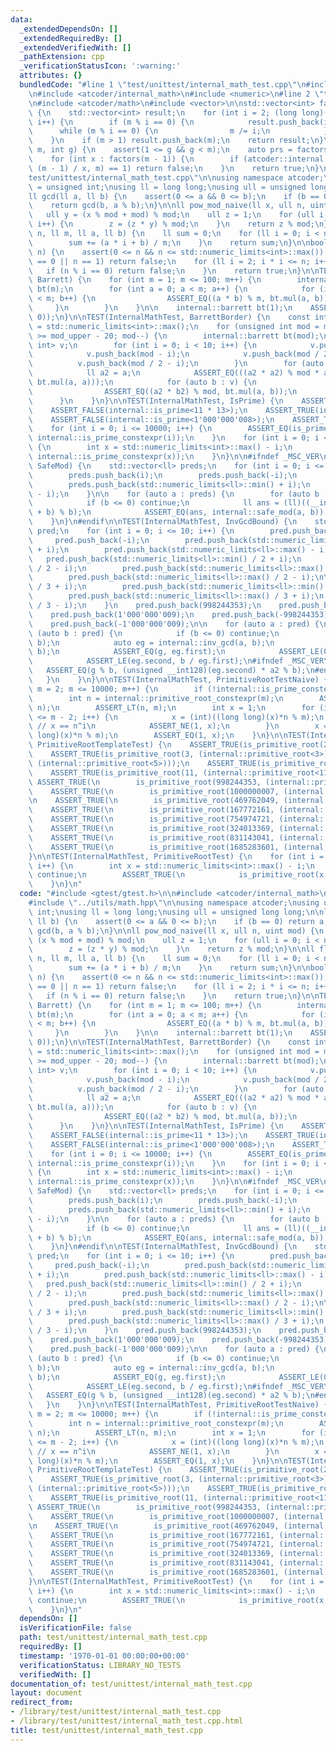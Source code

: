 ```yaml
---
data:
  _extendedDependsOn: []
  _extendedRequiredBy: []
  _extendedVerifiedWith: []
  _pathExtension: cpp
  _verificationStatusIcon: ':warning:'
  attributes: {}
  bundledCode: "#line 1 \"test/unittest/internal_math_test.cpp\"\n#include <gtest/gtest.h>\n\
    \n#include <atcoder/internal_math>\n#include <numeric>\n#line 2 \"test/utils/math.hpp\"\
    \n#include <atcoder/math>\n#include <vector>\n\nstd::vector<int> factors(int m)\
    \ {\n    std::vector<int> result;\n    for (int i = 2; (long long)(i)*i <= m;\
    \ i++) {\n        if (m % i == 0) {\n            result.push_back(i);\n      \
    \      while (m % i == 0) {\n                m /= i;\n            }\n        }\n\
    \    }\n    if (m > 1) result.push_back(m);\n    return result;\n}\n\nbool is_primitive_root(int\
    \ m, int g) {\n    assert(1 <= g && g < m);\n    auto prs = factors(m - 1);\n\
    \    for (int x : factors(m - 1)) {\n        if (atcoder::internal::pow_mod_constexpr(g,\
    \ (m - 1) / x, m) == 1) return false;\n    }\n    return true;\n}\n#line 6 \"\
    test/unittest/internal_math_test.cpp\"\n\nusing namespace atcoder;\nusing uint\
    \ = unsigned int;\nusing ll = long long;\nusing ull = unsigned long long;\n\n\
    ll gcd(ll a, ll b) {\n    assert(0 <= a && 0 <= b);\n    if (b == 0) return a;\n\
    \    return gcd(b, a % b);\n}\n\nll pow_mod_naive(ll x, ull n, uint mod) {\n \
    \   ull y = (x % mod + mod) % mod;\n    ull z = 1;\n    for (ull i = 0; i < n;\
    \ i++) {\n        z = (z * y) % mod;\n    }\n    return z % mod;\n}\n\nll floor_sum_naive(ll\
    \ n, ll m, ll a, ll b) {\n    ll sum = 0;\n    for (ll i = 0; i < n; i++) {\n\
    \        sum += (a * i + b) / m;\n    }\n    return sum;\n}\n\nbool is_prime_naive(ll\
    \ n) {\n    assert(0 <= n && n <= std::numeric_limits<int>::max());\n    if (n\
    \ == 0 || n == 1) return false;\n    for (ll i = 2; i * i <= n; i++) {\n     \
    \   if (n % i == 0) return false;\n    }\n    return true;\n}\n\nTEST(InternalMathTest,\
    \ Barrett) {\n    for (int m = 1; m <= 100; m++) {\n        internal::barrett\
    \ bt(m);\n        for (int a = 0; a < m; a++) {\n            for (int b = 0; b\
    \ < m; b++) {\n                ASSERT_EQ((a * b) % m, bt.mul(a, b));\n       \
    \     }\n        }\n    }\n\n    internal::barrett bt(1);\n    ASSERT_EQ(0, bt.mul(0,\
    \ 0));\n}\n\nTEST(InternalMathTest, BarrettBorder) {\n    const int mod_upper\
    \ = std::numeric_limits<int>::max();\n    for (unsigned int mod = mod_upper; mod\
    \ >= mod_upper - 20; mod--) {\n        internal::barrett bt(mod);\n        std::vector<unsigned\
    \ int> v;\n        for (int i = 0; i < 10; i++) {\n            v.push_back(i);\n\
    \            v.push_back(mod - i);\n            v.push_back(mod / 2 + i);\n  \
    \          v.push_back(mod / 2 - i);\n        }\n        for (auto a : v) {\n\
    \            ll a2 = a;\n            ASSERT_EQ(((a2 * a2) % mod * a2) % mod, bt.mul(a,\
    \ bt.mul(a, a)));\n            for (auto b : v) {\n                ll b2 = b;\n\
    \                ASSERT_EQ((a2 * b2) % mod, bt.mul(a, b));\n            }\n  \
    \      }\n    }\n}\n\nTEST(InternalMathTest, IsPrime) {\n    ASSERT_FALSE(internal::is_prime<121>);\n\
    \    ASSERT_FALSE(internal::is_prime<11 * 13>);\n    ASSERT_TRUE(internal::is_prime<1'000'000'007>);\n\
    \    ASSERT_FALSE(internal::is_prime<1'000'000'008>);\n    ASSERT_TRUE(internal::is_prime<1'000'000'009>);\n\
    \    for (int i = 0; i <= 10000; i++) {\n        ASSERT_EQ(is_prime_naive(i),\
    \ internal::is_prime_constexpr(i));\n    }\n    for (int i = 0; i <= 10000; i++)\
    \ {\n        int x = std::numeric_limits<int>::max() - i;\n        ASSERT_EQ(is_prime_naive(x),\
    \ internal::is_prime_constexpr(x));\n    }\n}\n\n#ifndef _MSC_VER\nTEST(InternalMathTest,\
    \ SafeMod) {\n    std::vector<ll> preds;\n    for (int i = 0; i <= 100; i++) {\n\
    \        preds.push_back(i);\n        preds.push_back(-i);\n        preds.push_back(i);\n\
    \        preds.push_back(std::numeric_limits<ll>::min() + i);\n        preds.push_back(std::numeric_limits<ll>::max()\
    \ - i);\n    }\n\n    for (auto a : preds) {\n        for (auto b : preds) {\n\
    \            if (b <= 0) continue;\n            ll ans = (ll)((__int128(a) % b\
    \ + b) % b);\n            ASSERT_EQ(ans, internal::safe_mod(a, b));\n        }\n\
    \    }\n}\n#endif\n\nTEST(InternalMathTest, InvGcdBound) {\n    std::vector<ll>\
    \ pred;\n    for (int i = 0; i <= 10; i++) {\n        pred.push_back(i);\n   \
    \     pred.push_back(-i);\n        pred.push_back(std::numeric_limits<ll>::min()\
    \ + i);\n        pred.push_back(std::numeric_limits<ll>::max() - i);\n\n     \
    \   pred.push_back(std::numeric_limits<ll>::min() / 2 + i);\n        pred.push_back(std::numeric_limits<ll>::min()\
    \ / 2 - i);\n        pred.push_back(std::numeric_limits<ll>::max() / 2 + i);\n\
    \        pred.push_back(std::numeric_limits<ll>::max() / 2 - i);\n\n        pred.push_back(std::numeric_limits<ll>::min()\
    \ / 3 + i);\n        pred.push_back(std::numeric_limits<ll>::min() / 3 - i);\n\
    \        pred.push_back(std::numeric_limits<ll>::max() / 3 + i);\n        pred.push_back(std::numeric_limits<ll>::max()\
    \ / 3 - i);\n    }\n    pred.push_back(998244353);\n    pred.push_back(1'000'000'007);\n\
    \    pred.push_back(1'000'000'009);\n    pred.push_back(-998244353);\n    pred.push_back(-1'000'000'007);\n\
    \    pred.push_back(-1'000'000'009);\n\n    for (auto a : pred) {\n        for\
    \ (auto b : pred) {\n            if (b <= 0) continue;\n            ll a2 = internal::safe_mod(a,\
    \ b);\n            auto eg = internal::inv_gcd(a, b);\n            auto g = gcd(a2,\
    \ b);\n            ASSERT_EQ(g, eg.first);\n            ASSERT_LE(0, eg.second);\n\
    \            ASSERT_LE(eg.second, b / eg.first);\n#ifndef _MSC_VER\n         \
    \   ASSERT_EQ(g % b, (unsigned __int128)(eg.second) * a2 % b);\n#endif\n     \
    \   }\n    }\n}\n\nTEST(InternalMathTest, PrimitiveRootTestNaive) {\n    for (int\
    \ m = 2; m <= 10000; m++) {\n        if (!internal::is_prime_constexpr(m)) continue;\n\
    \        int n = internal::primitive_root_constexpr(m);\n        ASSERT_LE(1,\
    \ n);\n        ASSERT_LT(n, m);\n        int x = 1;\n        for (int i = 1; i\
    \ <= m - 2; i++) {\n            x = (int)((long long)(x)*n % m);\n           \
    \ // x == n^i\n            ASSERT_NE(1, x);\n        }\n        x = (int)((long\
    \ long)(x)*n % m);\n        ASSERT_EQ(1, x);\n    }\n}\n\nTEST(InternalMathTest,\
    \ PrimitiveRootTemplateTest) {\n    ASSERT_TRUE(is_primitive_root(2, (internal::primitive_root<2>)));\n\
    \    ASSERT_TRUE(is_primitive_root(3, (internal::primitive_root<3>)));\n    ASSERT_TRUE(is_primitive_root(5,\
    \ (internal::primitive_root<5>)));\n    ASSERT_TRUE(is_primitive_root(7, (internal::primitive_root<7>)));\n\
    \    ASSERT_TRUE(is_primitive_root(11, (internal::primitive_root<11>)));\n   \
    \ ASSERT_TRUE(\n        is_primitive_root(998244353, (internal::primitive_root<998244353>)));\n\
    \    ASSERT_TRUE(\n        is_primitive_root(1000000007, (internal::primitive_root<1000000007>)));\n\
    \n    ASSERT_TRUE(\n        is_primitive_root(469762049, (internal::primitive_root<469762049>)));\n\
    \    ASSERT_TRUE(\n        is_primitive_root(167772161, (internal::primitive_root<167772161>)));\n\
    \    ASSERT_TRUE(\n        is_primitive_root(754974721, (internal::primitive_root<754974721>)));\n\
    \    ASSERT_TRUE(\n        is_primitive_root(324013369, (internal::primitive_root<324013369>)));\n\
    \    ASSERT_TRUE(\n        is_primitive_root(831143041, (internal::primitive_root<831143041>)));\n\
    \    ASSERT_TRUE(\n        is_primitive_root(1685283601, (internal::primitive_root<1685283601>)));\n\
    }\n\nTEST(InternalMathTest, PrimitiveRootTest) {\n    for (int i = 0; i < 1000;\
    \ i++) {\n        int x = std::numeric_limits<int>::max() - i;\n        if (!internal::is_prime_constexpr(x))\
    \ continue;\n        ASSERT_TRUE(\n            is_primitive_root(x, (internal::primitive_root_constexpr(x))));\n\
    \    }\n}\n"
  code: "#include <gtest/gtest.h>\n\n#include <atcoder/internal_math>\n#include <numeric>\n\
    #include \"../utils/math.hpp\"\n\nusing namespace atcoder;\nusing uint = unsigned\
    \ int;\nusing ll = long long;\nusing ull = unsigned long long;\n\nll gcd(ll a,\
    \ ll b) {\n    assert(0 <= a && 0 <= b);\n    if (b == 0) return a;\n    return\
    \ gcd(b, a % b);\n}\n\nll pow_mod_naive(ll x, ull n, uint mod) {\n    ull y =\
    \ (x % mod + mod) % mod;\n    ull z = 1;\n    for (ull i = 0; i < n; i++) {\n\
    \        z = (z * y) % mod;\n    }\n    return z % mod;\n}\n\nll floor_sum_naive(ll\
    \ n, ll m, ll a, ll b) {\n    ll sum = 0;\n    for (ll i = 0; i < n; i++) {\n\
    \        sum += (a * i + b) / m;\n    }\n    return sum;\n}\n\nbool is_prime_naive(ll\
    \ n) {\n    assert(0 <= n && n <= std::numeric_limits<int>::max());\n    if (n\
    \ == 0 || n == 1) return false;\n    for (ll i = 2; i * i <= n; i++) {\n     \
    \   if (n % i == 0) return false;\n    }\n    return true;\n}\n\nTEST(InternalMathTest,\
    \ Barrett) {\n    for (int m = 1; m <= 100; m++) {\n        internal::barrett\
    \ bt(m);\n        for (int a = 0; a < m; a++) {\n            for (int b = 0; b\
    \ < m; b++) {\n                ASSERT_EQ((a * b) % m, bt.mul(a, b));\n       \
    \     }\n        }\n    }\n\n    internal::barrett bt(1);\n    ASSERT_EQ(0, bt.mul(0,\
    \ 0));\n}\n\nTEST(InternalMathTest, BarrettBorder) {\n    const int mod_upper\
    \ = std::numeric_limits<int>::max();\n    for (unsigned int mod = mod_upper; mod\
    \ >= mod_upper - 20; mod--) {\n        internal::barrett bt(mod);\n        std::vector<unsigned\
    \ int> v;\n        for (int i = 0; i < 10; i++) {\n            v.push_back(i);\n\
    \            v.push_back(mod - i);\n            v.push_back(mod / 2 + i);\n  \
    \          v.push_back(mod / 2 - i);\n        }\n        for (auto a : v) {\n\
    \            ll a2 = a;\n            ASSERT_EQ(((a2 * a2) % mod * a2) % mod, bt.mul(a,\
    \ bt.mul(a, a)));\n            for (auto b : v) {\n                ll b2 = b;\n\
    \                ASSERT_EQ((a2 * b2) % mod, bt.mul(a, b));\n            }\n  \
    \      }\n    }\n}\n\nTEST(InternalMathTest, IsPrime) {\n    ASSERT_FALSE(internal::is_prime<121>);\n\
    \    ASSERT_FALSE(internal::is_prime<11 * 13>);\n    ASSERT_TRUE(internal::is_prime<1'000'000'007>);\n\
    \    ASSERT_FALSE(internal::is_prime<1'000'000'008>);\n    ASSERT_TRUE(internal::is_prime<1'000'000'009>);\n\
    \    for (int i = 0; i <= 10000; i++) {\n        ASSERT_EQ(is_prime_naive(i),\
    \ internal::is_prime_constexpr(i));\n    }\n    for (int i = 0; i <= 10000; i++)\
    \ {\n        int x = std::numeric_limits<int>::max() - i;\n        ASSERT_EQ(is_prime_naive(x),\
    \ internal::is_prime_constexpr(x));\n    }\n}\n\n#ifndef _MSC_VER\nTEST(InternalMathTest,\
    \ SafeMod) {\n    std::vector<ll> preds;\n    for (int i = 0; i <= 100; i++) {\n\
    \        preds.push_back(i);\n        preds.push_back(-i);\n        preds.push_back(i);\n\
    \        preds.push_back(std::numeric_limits<ll>::min() + i);\n        preds.push_back(std::numeric_limits<ll>::max()\
    \ - i);\n    }\n\n    for (auto a : preds) {\n        for (auto b : preds) {\n\
    \            if (b <= 0) continue;\n            ll ans = (ll)((__int128(a) % b\
    \ + b) % b);\n            ASSERT_EQ(ans, internal::safe_mod(a, b));\n        }\n\
    \    }\n}\n#endif\n\nTEST(InternalMathTest, InvGcdBound) {\n    std::vector<ll>\
    \ pred;\n    for (int i = 0; i <= 10; i++) {\n        pred.push_back(i);\n   \
    \     pred.push_back(-i);\n        pred.push_back(std::numeric_limits<ll>::min()\
    \ + i);\n        pred.push_back(std::numeric_limits<ll>::max() - i);\n\n     \
    \   pred.push_back(std::numeric_limits<ll>::min() / 2 + i);\n        pred.push_back(std::numeric_limits<ll>::min()\
    \ / 2 - i);\n        pred.push_back(std::numeric_limits<ll>::max() / 2 + i);\n\
    \        pred.push_back(std::numeric_limits<ll>::max() / 2 - i);\n\n        pred.push_back(std::numeric_limits<ll>::min()\
    \ / 3 + i);\n        pred.push_back(std::numeric_limits<ll>::min() / 3 - i);\n\
    \        pred.push_back(std::numeric_limits<ll>::max() / 3 + i);\n        pred.push_back(std::numeric_limits<ll>::max()\
    \ / 3 - i);\n    }\n    pred.push_back(998244353);\n    pred.push_back(1'000'000'007);\n\
    \    pred.push_back(1'000'000'009);\n    pred.push_back(-998244353);\n    pred.push_back(-1'000'000'007);\n\
    \    pred.push_back(-1'000'000'009);\n\n    for (auto a : pred) {\n        for\
    \ (auto b : pred) {\n            if (b <= 0) continue;\n            ll a2 = internal::safe_mod(a,\
    \ b);\n            auto eg = internal::inv_gcd(a, b);\n            auto g = gcd(a2,\
    \ b);\n            ASSERT_EQ(g, eg.first);\n            ASSERT_LE(0, eg.second);\n\
    \            ASSERT_LE(eg.second, b / eg.first);\n#ifndef _MSC_VER\n         \
    \   ASSERT_EQ(g % b, (unsigned __int128)(eg.second) * a2 % b);\n#endif\n     \
    \   }\n    }\n}\n\nTEST(InternalMathTest, PrimitiveRootTestNaive) {\n    for (int\
    \ m = 2; m <= 10000; m++) {\n        if (!internal::is_prime_constexpr(m)) continue;\n\
    \        int n = internal::primitive_root_constexpr(m);\n        ASSERT_LE(1,\
    \ n);\n        ASSERT_LT(n, m);\n        int x = 1;\n        for (int i = 1; i\
    \ <= m - 2; i++) {\n            x = (int)((long long)(x)*n % m);\n           \
    \ // x == n^i\n            ASSERT_NE(1, x);\n        }\n        x = (int)((long\
    \ long)(x)*n % m);\n        ASSERT_EQ(1, x);\n    }\n}\n\nTEST(InternalMathTest,\
    \ PrimitiveRootTemplateTest) {\n    ASSERT_TRUE(is_primitive_root(2, (internal::primitive_root<2>)));\n\
    \    ASSERT_TRUE(is_primitive_root(3, (internal::primitive_root<3>)));\n    ASSERT_TRUE(is_primitive_root(5,\
    \ (internal::primitive_root<5>)));\n    ASSERT_TRUE(is_primitive_root(7, (internal::primitive_root<7>)));\n\
    \    ASSERT_TRUE(is_primitive_root(11, (internal::primitive_root<11>)));\n   \
    \ ASSERT_TRUE(\n        is_primitive_root(998244353, (internal::primitive_root<998244353>)));\n\
    \    ASSERT_TRUE(\n        is_primitive_root(1000000007, (internal::primitive_root<1000000007>)));\n\
    \n    ASSERT_TRUE(\n        is_primitive_root(469762049, (internal::primitive_root<469762049>)));\n\
    \    ASSERT_TRUE(\n        is_primitive_root(167772161, (internal::primitive_root<167772161>)));\n\
    \    ASSERT_TRUE(\n        is_primitive_root(754974721, (internal::primitive_root<754974721>)));\n\
    \    ASSERT_TRUE(\n        is_primitive_root(324013369, (internal::primitive_root<324013369>)));\n\
    \    ASSERT_TRUE(\n        is_primitive_root(831143041, (internal::primitive_root<831143041>)));\n\
    \    ASSERT_TRUE(\n        is_primitive_root(1685283601, (internal::primitive_root<1685283601>)));\n\
    }\n\nTEST(InternalMathTest, PrimitiveRootTest) {\n    for (int i = 0; i < 1000;\
    \ i++) {\n        int x = std::numeric_limits<int>::max() - i;\n        if (!internal::is_prime_constexpr(x))\
    \ continue;\n        ASSERT_TRUE(\n            is_primitive_root(x, (internal::primitive_root_constexpr(x))));\n\
    \    }\n}\n"
  dependsOn: []
  isVerificationFile: false
  path: test/unittest/internal_math_test.cpp
  requiredBy: []
  timestamp: '1970-01-01 00:00:00+00:00'
  verificationStatus: LIBRARY_NO_TESTS
  verifiedWith: []
documentation_of: test/unittest/internal_math_test.cpp
layout: document
redirect_from:
- /library/test/unittest/internal_math_test.cpp
- /library/test/unittest/internal_math_test.cpp.html
title: test/unittest/internal_math_test.cpp
---
```

